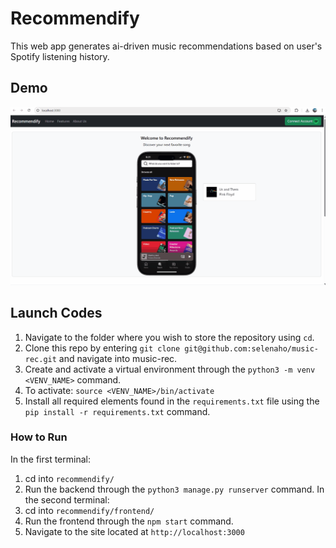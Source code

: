 # Recommendify
This web app generates ai-driven music recommendations based on user's Spotify listening history.

## Demo
<img src='https://github.com/selenaho/music-rec/blob/main/recommendify.gif' title='Video Walkthrough' width='' alt='Video Walkthrough' />

## Launch Codes
1) Navigate to the folder where you wish to store the repository using `cd`. 
2) Clone this repo by entering `git clone git@github.com:selenaho/music-rec.git` and navigate into music-rec. 
3) Create and activate a virtual environment through the `python3 -m venv <VENV_NAME>` command. 
4) To activate: `source <VENV_NAME>/bin/activate`
5) Install all required elements found in the `requirements.txt` file using the `pip install -r requirements.txt` command.  

### How to Run
In the first terminal:
1) cd into `recommendify/` 
2) Run the backend through the `python3 manage.py runserver` command. 
In the second terminal:
1) cd into `recommendify/frontend/`
2) Run the frontend through the `npm start` command.
3) Navigate to the site located at `http://localhost:3000`